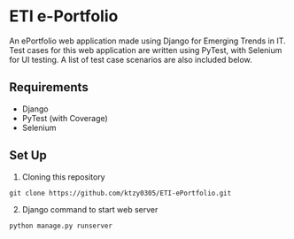 # ETI e-Portfolio
An ePortfolio web application made using Django for Emerging Trends in IT. Test cases for this web application are written using PyTest, with Selenium for UI testing. A list of test case scenarios are also included below.

## Requirements
- Django
- PyTest (with Coverage)
- Selenium

## Set Up
1. Cloning this repository

`
git clone https://github.com/ktzy0305/ETI-ePortfolio.git
`

2. Django command to start web server

`
python manage.py runserver
`